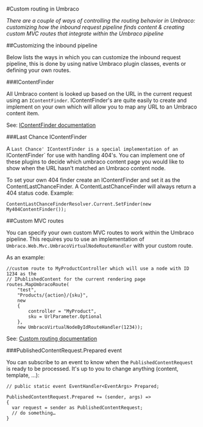 #Custom routing in Umbraco

_There are a couple of ways of controlling the routing behavior in Umbraco: customizing how the inbound request pipeline
finds content & creating custom MVC routes that integrate within the Umbraco pipeline_

##Customizing the inbound pipeline

Below lists the ways in which you can customize the inbound request pipeline, this is done by using native Umbraco plugin classes, events or defining your own routes.

###IContentFinder

All Umbraco content is looked up based on the URL in the current request using an `IContentFinder`. IContentFinder's are quite easily to create and implement on your own which will allow you to map any URL to an Umbraco content item.

See: [IContentFinder documentation](../../Reference/Routing/Request-Pipeline/IContentFinder)  

###Last Chance IContentFinder

A `Last Chance' IContentFinder is a special implementation of an `IContentFinder` for use with handling 404's. You can implement one of these plugins to decide which umbraco content page you would like to show when the URL hasn't matched an Umbraco content node.

To set your own 404 finder create an IContentFinder and set it as the ContentLastChanceFinder.  A ContentLastChanceFinder will always return a 404 status code. Example:

    ContentLastChanceFinderResolver.Current.SetFinder(new My404ContentFinder());

##Custom MVC routes

You can specify your own custom MVC routes to work within the Umbraco pipeline. This requires you to use an implementation of `Umbraco.Web.Mvc.UmbracoVirtualNodeRouteHandler` with your custom route.

As an example:

    //custom route to MyProductController which will use a node with ID 1234 as the
    // IPublishedContent for the current rendering page
    routes.MapUmbracoRoute(
        "test",
        "Products/{action}/{sku}",
        new
        {
            controller = "MyProduct",
            sku = UrlParameter.Optional
        },
        new UmbracoVirtualNodeByIdRouteHandler(1234));


See: [Custom routing documentation](../../Reference/Routing/custom-routes)

###PublishedContentRequest.Prepared event

You can subscribe to an event to know when the `PublishedContentRequest` is ready to be processed.  It's up to you to change anything (content, template, ...):

    // public static event EventHandler<EventArgs> Prepared;

    PublishedContentRequest.Prepared += (sender, args) =>
    {
      var request = sender as PublishedContentRequest;
      // do something…
    }
